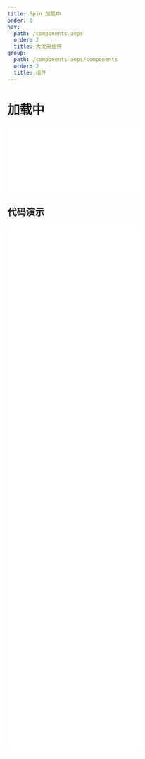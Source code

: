 ```yaml
---
title: Spin 加载中
order: 0
nav:
  path: /components-aeps
  order: 2
  title: 大优采组件
group:
  path: /components-aeps/components
  order: 2
  title: 组件
---
```


# 加载中

<div>
<embed src="@docs-common/spin/index.md"></embed>
</div>
        
## 代码演示

<Row gutter=8>

  <Col span=12>
    
  <div class="code-box"><embed src="@abiz-rc-aeps/spin/demo/basic-spin-aeps.md"></embed></div>
          
  <div class="code-box"><embed src="@abiz-rc-aeps/spin/demo/inside-spin-aeps.md"></embed></div>
          
  <div class="code-box"><embed src="@abiz-rc-aeps/spin/demo/tip-spin-aeps.md"></embed></div>
          
  <div class="code-box"><embed src="@abiz-rc-aeps/spin/demo/custom-indicator-spin-aeps.md"></embed></div>
          
  </Col>
          
  <Col span=12>
    
  <div class="code-box"><embed src="@abiz-rc-aeps/spin/demo/size-spin-aeps.md"></embed></div>
          
  <div class="code-box"><embed src="@abiz-rc-aeps/spin/demo/nested-spin-aeps.md"></embed></div>
          
  <div class="code-box"><embed src="@abiz-rc-aeps/spin/demo/delayAndDebounce-spin-aeps.md"></embed></div>
          
  </Col>
          
</Row>
        
<div><embed src="@docs-common/spin/index-api.md"></embed><div>
